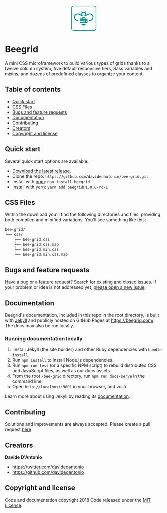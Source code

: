 <p align="center">
  <img src="./assets/images/beegrid_icon_teal.png" width=80 height=80 />
  <h1>Beegrid</h1>
  A mini CSS microframework to build various types of grids thanks to a twelve column system, five default responsive tiers, Sass variables and mixins, and dozens of predefined classes to organize your content.
</p>

## Table of contents

- [Quick start](#quick-start)
- [CSS Files](#css-files)
- [Bugs and feature requests](#bugs-and-feature-requests)
- [Documentation](#documentation)
- [Contributing](#contributing)
- [Creators](#creators)
- [Copyright and license](#copyright-and-license)

## Quick start

Several quick start options are available:

- [Download the latest release.](https://github.com/davidedantonio/bee-grid/archive/master.zip)
- Clone the repo: `https://github.com/davidedantonio/bee-grid.git`
- Install with [npm](https://www.npmjs.com/): `npm install beegrid`
- Install with [yarn](https://yarnpkg.com/): `yarn add beegrid@1.0.0-rc-1`

## CSS Files

Within the download you'll find the following directories and files, providing both compiled and minified variations. You'll see something like this:

```
bee-grid/
└── css/
    ├── bee-grid.css
    ├── bee-grid.css.map
    ├── bee-grid.min.css
    └── bee-grid.min.css.map
```

## Bugs and feature requests

Have a bug or a feature request? Search for existing and closed issues. If your problem or idea is not addressed yet, [please open a new issue](https://github.com/davidedantonio/bee-grid/issues/new).

## Documentation

Beegrid's documentation, included in this repo in the root directory, is built with [Jekyll](https://jekyllrb.com/) and publicly hosted on GitHub Pages at <https://beegrid.com/>. The docs may also be run locally.

### Running documentation locally

1. Iinstall Jekyll (the site builder) and other Ruby dependencies with `bundle install`.
2. Run `npm install` to install Node.js dependencies.
3. Run `npm run test` (or a specific NPM script) to rebuild distributed CSS and JavaScript files, as well as our docs assets.
4. From the root `/bee-grid` directory, run `npm run docs-serve` in the command line.
5. Open `http://localhost:9001` in your browser, and voilà.

Learn more about using Jekyll by reading its [documentation](https://jekyllrb.com/docs/home/).

## Contributing

Solutions and improvements are always accepted. Please create a pull request [here](https://github.com/davidedantonio/bee-grid/)

## Creators

**Davide D'Antonio**

- <https://twitter.com/davidedantonio>
- <https://github.com/davidedantonio>

## Copyright and license

Code and documentation copyright 2018
Code released under the [MIT License](https://github.com/davidedantonio/bee-grid/blob/master/LICENSE).